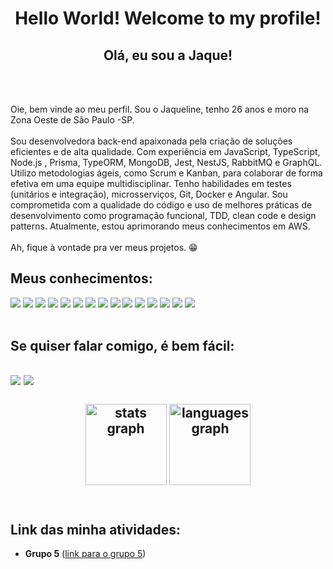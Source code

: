 <h1 align="center">Hello World! Welcome to my profile!
    <h2 align="center">Olá, eu sou a Jaque!</h2>
     <br>
     <br>
    <p>Oie, bem vinde ao meu perfil. Sou o Jaqueline, tenho 26 anos e moro na Zona Oeste de São Paulo -SP. 
     <br>
     <br>
        Sou desenvolvedora back-end apaixonada pela criação de soluções eficientes e de alta qualidade. Com experiência em JavaScript, TypeScript, Node.js , Prisma, TypeORM, MongoDB, Jest, NestJS, RabbitMQ e GraphQL. Utilizo metodologias ágeis, como Scrum e Kanban, para colaborar de forma efetiva em uma equipe multidisciplinar. Tenho habilidades em testes (unitários e integração), microsserviços, Git, Docker e Angular. Sou comprometida com a qualidade do código e uso de melhores práticas de desenvolvimento como programação funcional, TDD, clean code e design patterns. Atualmente, estou aprimorando meus conhecimentos em AWS.
        <br>
         <br>
        Ah, fique à vontade pra ver meus projetos. 😁
    </p>

<h2>Meus conhecimentos:</h2>
    
<div>
<img src="https://img.shields.io/badge/typescript-%23007ACC.svg?style=for-the-badge&logo=typescript&logoColor=white">
<img src="https://img.shields.io/badge/html5-%23E34F26.svg?logo=html5&logoColor=white">
<img src="https://img.shields.io/badge/css3-%231572B6.svg?logo=css3&logoColor=white" >
<img src="https://img.shields.io/badge/JavaScript-323330?style=for-the-badge&logo=javascript&logoColor=F7DF1E">
<img src="https://img.shields.io/badge/Node.js-339933?style=for-the-badge&logo=nodedotjs&logoColor=white">
<img src="https://img.shields.io/badge/Express.js-000000?style=for-the-badge&logo=express&logoColor=white">
<img src="https://img.shields.io/badge/Sequelize-52B0E7?style=for-the-badge&logo=Sequelize&logoColor=white">
<img src="https://img.shields.io/badge/MongoDB-4EA94B?style=for-the-badge&logo=mongodb&logoColor=white">
<img src="https://img.shields.io/badge/MySQL-005C84?style=for-the-badge&logo=mysql&logoColor=white">
<img src="https://img.shields.io/badge/GitHub-100000?style=for-the-badge&logo=github&logoColor=white">
<img src="https://img.shields.io/badge/npm-CB3837?style=for-the-badge&logo=npm&logoColor=white">
<img src="https://img.shields.io/badge/-jest-%23C21325?style=for-the-badge&logo=jest&logoColor=white">
<img src="https://img.shields.io/badge/Babel-F9DC3e?style=for-the-badge&logo=babel&logoColor=black">
<img src="https://img.shields.io/badge/AWS-%23FF9900.svg?style=for-the-badge&logo=amazon-aws&logoColor=white">
<img src="https://img.shields.io/badge/Visual%20Studio%20Code-0078d7.svg?style=for-the-badge&logo=visual-studio-code&logoColor=white">



</div>
<br>

<h2>Se quiser falar comigo, é bem fácil:<h2>
<div>
<a href = "mailto:jaquelinevictal@gmail.com"><img src="https://img.shields.io/badge/Gmail-D14836?style=for-the-badge&logo=gmail&logoColor=white" target="_blank"></a>
<a href="https://www.linkedin.com/in/jaqueline-victal-b94029158/" target="_blank"><img src="https://img.shields.io/badge/-LinkedIn-%230077B5?style=for-the-badge&logo=linkedin&logoColor=white" target="_blank"></a>   
</div>
<br>
<div align="center">
  <img src="https://github-readme-stats.vercel.app/api?hide_title=false&hide_rank=false&show_icons=true&include_all_commits=true&count_private=true&disable_animations=false&theme=dracula&locale=en&hide_border=false&username=jaquelinevictal" height="130" alt="stats graph"  />
  <img src="https://github-readme-stats.vercel.app/api/top-langs?locale=en&hide_title=false&layout=compact&card_width=320&langs_count=5&theme=dracula&hide_border=false&username=jaquelinevictal" height="130" alt="languages graph"  />
</div>
    <br>

<h2>Link das minha atividades:</h2>
<ul>
  <li><strong>Grupo 5</strong> (<a href="https://github.com/JaquelineVictal/ada_grupo5">link para o grupo 5</a>)</li>
</ul>


<!--